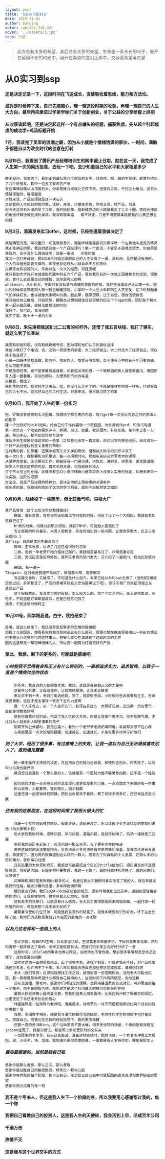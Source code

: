 ```yaml
---
layout: post
title: '从0实习到ssp'
date: 2019-11-01
author: Burning
color: rgb(255,210,32)
cover: '../assets/1.jpg'
tags: 白话
---
```


> 前方总有太多的希望，身后总有太多的失望。生命是一条长长的带子，展开在延绵不断的时光中，展开在柔软的变幻迁移中，交替着希望与失望

# 从0实习到ssp
#### 还是决定记录一下，这段时间在飞速成长，贪婪吸收着思维，能力和方法论。
#### 或许是时候停下来，自己先顺顺心，理一理这段时期的收获，再理一理自己的人生大方向，最后再把承诺过学弟学妹们关于创新创业，关于公益的分享给提上排期
#### 从收获谈起吧，还是决定起这样一个有点噱头的标题，捕获焦虑，先从起个引起焦虑的成功学+鸡汤标题开始
#### 7月，我读完了吴军的浪潮之巅，因为从小就是个情绪饱满的家伙，一时间，满脑子都是自以为改变时代的创意在打转
#### 8月15日，我看到了腾讯产品经理培训生的网申截止日期，就在这一天，我完成了人生第一次的简历投递，去玩一下吧，至少知道自己的水平和大家相差多少
	毫无疑问，我落败了，看到走到最后那几个家伙的水平，我觉得，嗯，输的不冤枉，却意外结识了几个好朋友，其中一位去了爱奇艺产培
	有些事情就像从山顶推石头，你本想推几米就让它停下来，但落石之势，千钧之力难当，这石头便越滚越快，越滚越远
	对我来说，产品经理就是这一块石头
	之前我把人生规划的很完整，读研，开发，打磨技术栈，熟悉业务，转产品，创业
	但今天这块石头滚的早了几年，我开始犹豫，鼎新楼旁边的小路被我走了二三十圈，李四光楼前的电线杆都快被我摸的掉漆，我深知哪条路	都不好走，只是不清楚哪条路是我内心真正想走的路
#### 9月3日，滴滴发来实习offer，这时候，已经倒逼着我做决定了
	我能确定的是，学校里的一切是我熟悉的，我能继续像露露说的那样做一个在舞池中摇曳的精灵
	我不能确定的是，我真的适合做一个产品经理吗？第一个面试，不管是不是难度很大，但结果是落败的，似乎没什么理由证明，这是一条适	合我的路
	我又一次打开日记，把2016年开始记录的自己的人生又看了一遍，没有用，显然是没有用的，个人的自信是需要支撑的，即使是我这种从小就自命不凡的家伙
	支撑来自有权威的人，来自以往一次次的经历，可经历呢
	我只看到大学我开发成或胎死腹中的五六个产品，看到我仅有的一次站上国赛舞台的经验，很傻诶，拿什么去说服自己的理智，说你是可以的啊
	whatever，从小到大，在面对有没有勇气去做的事情的时候，我往往会逼自己走出第一步，很小的时候佯装镇定和大家一起去碉堡探险，小学时一个人坐火车和陌生人交朋友，初中时鼓起勇气加学妹好友，也许就像大家眼中的我，脸皮厚，很厚很厚，过于自信，很自信很自信
	我开始给自己催眠，开始观想，翻看自己想到就往日记里填的四五十个app创意，回忆每个和大家一起头脑风暴，毙掉无数想法的时刻
	我好了，我可以，我没问题
	我买了票，晚上十一点的火车
#### 9月8日，朱先涛把我送到北二公寓的栏杆外，还借了我五百块钱，我打了辆车，就这么到了长春站
	我没有和爸妈说，没有和姥姥姥爷说，因为深知他们认可的最优选择
	我给小舅打了个电话，说，之前一直跟老妈承诺，大二经济独立，大二时说大三经济独立，现在终于能兑现了
	小舅一如既往夸我勇敢，那可不，咱家的人，饱受诗书熏陶，自小便有心中的五千年历史兜底，怎么可能不勇敢
	不是旅游旺季，也不是寒暑假高峰期，长春站冷清的很，一个喝醉酒的男人被警察盘问，周围所有人围一圈看着，淡淡的烟味，方便面和汽水的味道
	真糟糕，我饿了
	来到住的地方，我买好生活用品，喏，也没什么大不了的，不就是像住在宿舍一样嘛，打理好自己的六七平米，安排好自己的工作生活，对我来说，很早就习惯了的事
#### 9月10日，我开始了人生的第一份实习
	但，好像没有感觉到太大困难，我很快了解负责的内容，努力get每一次会议内容之外的思维上的指导
	建一个比较好的wiki结构，给自己的工作内容做一个流程图，为业务制作prd，和测试沟通
	第一次负责一个功能的需求评审，排期，测试，放量，收获很大，有些东西，在书本上看一万遍，熟记于心，都不如实际参与其中
	我似乎天生就是在做这样的一些事（之后我也会写一篇文章，讲述大学的哪些经历，会对成为一个好产品经理起到至关重要的帮助）
	这时候的我，忙碌着，还偶尔会有失业失学的隐忧，但都被头脑中的知识冲淡了
	每一次打车，我都要和司机攀谈，每一点闲暇时间，我都用来研究俞军老师的课程
	从某种角度看，无论哪份工作，都最好有一门通识课，讲现状，讲前景，讲思维，讲发展道路
	很多人不喜欢这样的内容，喜欢术而非道，但我却格外投入
	打个不太恰当的比喻，就像所有玄幻小说中精神力是项攻击上没那么实用的技能，却是未来每一次突破，进阶的瓶颈
	方法论，就是产品经理的精神力，是决定你的上限在哪的关键条件
	很庆幸的是，我敏锐的找到了这次的学习机会，直到今天依然甘之如饴
#### 9月10月，陆续投了一些简历，但比较傲气吧，只投大厂
	某产品管培（这个之后也可以整理面经）
		群面，很有意思，我在说完话和面试官对视的时候，他给了比了一个大拇指，我就基本知道自己过了
		hr面的时候，问我以后职业规划，我说7年VP，可能给人震慑到了
		专业面聊的时间最长，大哥人很和善，实在的指出我一些问题，让我收获很大，反正心态永远No.1
	某厂ssp，目测是本科生最高价了
		群面，正常发挥，认识了几位性格很好的朋友
		二面，面到一半老哥开始介绍自己部门，我就知道基本过了，非常感激肯定
		三面，面试应该是安排好的，是昨天老哥的部门老大，又介绍了一遍部门，我也比较感兴趣
		HR面，有一说一
	TXagain，这时候是普通产品岗了，微信事业部，高管面凉
		写这篇文章时，又被捞了，不知道是什么部门，本来已经以为和bat无缘了（当然B压根就没想过投，俞军都走了，产品的黄埔军校名头恐怕要再议了吧），惊讶于鹅厂的秋招流程之长
	某商业产品
		这个很有意思，我没实习的时候投，怎么投怎么刷，加了个实习经历，马上安排面试，三轮中，不知道是好事都留最后，还是已经忘记我了
	滴滴，不知道啥时候转正
#### 10月31号，同学跟我说，白宁，秋招结束了
	是哦，就这么结束了，我还没享受足够多的思维的碰撞呢
	想投了几家国企，想看看究竟和互联网企业有什么差别，顺便也想在群面里碰撞出一些新的想法
	但不想分心过多在招聘这件事上，想安心享受在滴滴剩下这段时间的工作
	因为这里都是一帮很棒很棒的人，所以要一起努力打磨更好的产品
#### 至此，我想，剩下的更多的，可能就是感谢吧
##### 小时候我不觉得善良和正义有什么特别的，一直想追求实力，追求智商，以致于一直是个情商欠佳的状态
		但所幸，我身边的人都很喜欢我，我想，这就是善良和正义的力量吧
		这是外公外婆，父母给我的，让我情绪饱满，让我无比敏感
		来北京不到十天，老妈打电话给我，哭了，我安慰老妈，小时候你告诉我要有主见，告诉我要勇敢，这些才是支撑我一直走下去的力量啊
		我一个人来北方，从一个人也不认识，到现在有这么一大帮好兄弟，迈出第一步的勇气一直都是你教我的啊
		那些你跟我讲过的话，积淀了我人生的大方向，你说让我像个男子汉，但不能脾气爆，才让我从小就是别人眼里懂事的孩子
		刚离开外公外婆时，我走在路上，看到一个老爷爷老奶奶蹒跚着，常常都会忍不住心疼
		心疼后便是一次次的暗暗提醒，加速成长，加速成长，才能有更多时间守护他们
##### 到了大学，经历了很多事，有过感情上的失败，让我一度以为自己无法继续喜欢别人了，直到遇见露露
		她一直无条件支持我的决定，并且用自己的努力告诉我，即使你去创业，你失败了，以后毕业后我也能养你
		我没想过会遇到一个那么像的人，仿佛是另一个更努力但不够勇敢的我，还不是一个性别的
		因为她我才能一点点把自己的温柔深化成更加厚重的力量，一点点踏实下来做好每一件事
		所以说啊，人都要等，等的够久，酒才越醇
		这里还得一起感谢叔叔阿姨，把我当自家孩子看待，帮了我很多很多忙，还经常挂念担心我
##### 还有我的这帮朋友，在这段时间帮了我很大很大的忙
		我是一个存在感挺强的家伙，很爱说话，说起来没完，所以我很少会主动找我的朋友们说话（怕大家赖上我）
		但大家找我的时候，感情问题，学习问题，道路问题，我就开始嗨了，鸡汤一灌就是三四遍
		幸好我的经历多起来了，鸡汤也就不那么空洞，有了更多实在的味道
		离开这段时间没法管理阳光，全靠涛哥沙爷昱坤还有师弟师妹们撑着，我有次给涛哥发语音，直接哭了，因为真的很难遇到这么好的一群人，愿意为了你自私的个人发展，花那么多的心思和精力，替你操心社团
		还有班里的大伟哥和奇哥，我感觉可能要把这个班长的title给他们，坦白讲真的不是很好意思，恰好是大四，有很多材料要整理，我这一下跑了，真的只能拜托你俩了，真的兄弟们，太感谢了
		闫琳琳和周珍莹是听我bb最多的人，也是在我大三暑假时着实改变了我的人，我后来越发美好的性格，越发沙雕的言语，多半拜她俩所赐
		我的室友们呐，我们6024-6039夜总会的成员，很多时候我都无比庆幸，遇到的是性格合拍的你们，让我在寝室内，寝室外都无比放松，惬意
		还有高中的兄弟们，以前没有什么感觉，长大后才觉得那段周末网咖会面，一起打球一起唠嗑的时光，可能是整个高中最无忧的了
		暑期夏令营的几位兄弟，可能是我最意外的财富了，就像本就该熟识的好友，终于在此处碰了面，和你们的夜聊是我前21年经历的最晚的一次夜聊
##### 以及几位老师和一些路上的人
		去北京前，电脑CPU生锈，我发票圈求助，王成喜老师直接评论，下周找我来拿电脑，然后和涛哥一起哼哧去了南岭，老师又是促膝长谈，把我们的未来去向好好分析了一番
		这段时间，iOSclub的事务也难以顾及，谷老师也不曾找我，想必很多事情都是您自己处理了，真的感激又抱歉
		邹老师之前一直想帮我创业，出了很多主意，还找了机会，但或许我还年轻，对产品和市场还欠考虑，也许用不了十年，五六年后我就会把自己那些想法变成现实，请相信我吧
		老大（我们导员）在得知我想找工作之后，就很留意一些招聘机会，当然老大可能也知道，我一直都是那种希望什么都靠自己拼得的人，这段时间工作有所疏忽，向你道歉
		还有潇逸姐，侯老师，感谢你们对阳光的理解，选择用最温柔的方式对它，呵护里面的每一个孩子，而不是颐指气使，我想这才是这个社团最大的魅力和能量所在吧
		暑期大权老师用心组织夏令营，把我们当真心朋友看待，让我在杭州有了很难忘的回忆，也更坚定了自己未来创业的信心
		玮佳姐算是一位特殊的老师吧，用高要求，对细节的一丝不苟把我锻炼的比两个月前的我厉害数十倍
		我想，所谓教学相长，便是我与诸位的最恰当的描述，老师在和学生的相处中也打量自己，成就自己，而我也在无数的经验指导下，跑的更加稳健
		还要一提的是JOBinn，这个活动简直不要太棒，很多无领导的场景，个面的场景我都在jobinn经历了，我每次面试，都会带上参加营队时的文件夹
		一位陌生的老爷爷，有天赶去面试，准备进地铁站时，跑的飞快，一个老爷爷冲我比大拇指，说，小伙子，快，加油。我知道只要你愿意前进，一直都是有人支持你的，哪怕是陌生人
##### 最后要感谢的，当然是我自己啦
	感谢你能那么善良，那么正义，那么勇敢
	感谢你能战胜自己的敏感脆弱，修炼出一颗大心脏
	感谢你在奔跑的每个阶段，都不忘初心，永远惦记自己高中时就酝酿的追求真理和世界秘密的愿望
	感谢你用力活着的每一刻
#### 我不是个写书人，但这是我人生下一个阶段的序，所以我要用心感谢帮过我的，每一个你
#### 我把自己看做自己的投资人，这是我人生的天使轮，我会活到上市，活成百年公司
#### 千磨万击
#### 热情不灭
#### 这是我与这个世界交手的方式
